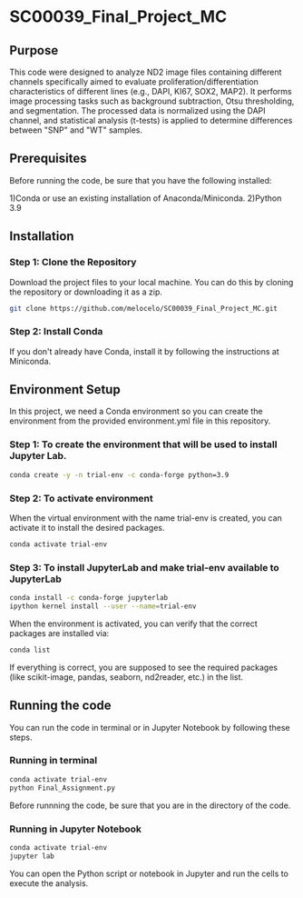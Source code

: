 # SC00039_Final_Project_MC
## Purpose
This code were designed to analyze ND2 image files containing different channels specifically aimed to evaluate proliferation/differentiation characteristics of different lines (e.g., DAPI, KI67, SOX2, MAP2). It performs image processing tasks such as background subtraction, Otsu thresholding, and segmentation. The processed data is normalized using the DAPI channel, and statistical analysis (t-tests) is applied to determine differences between "SNP" and "WT" samples.
## Prerequisites
Before running the code, be sure that you have the following installed:

1)Conda or use an existing installation of Anaconda/Miniconda.
2)Python 3.9

## Installation
### Step 1: Clone the Repository
Download the project files to your local machine. You can do this by cloning the repository or downloading it as a zip.
```bash
git clone https://github.com/melocelo/SC00039_Final_Project_MC.git
```
### Step 2: Install Conda
If you don't already have Conda, install it by following the instructions at Miniconda.
## Environment Setup
In this project, we need a Conda environment so you can create the environment from the provided environment.yml file in this repository.
### Step 1: To create the environment that will be used to install Jupyter Lab.
```bash
conda create -y -n trial-env -c conda-forge python=3.9
```
### Step 2: To activate environment
When the virtual environment with the name trial-env is created, you can activate it to install the desired packages.
```bash
conda activate trial-env
```
### Step 3: To install JupyterLab and make trial-env available to JupyterLab
```bash
conda install -c conda-forge jupyterlab
ipython kernel install --user --name=trial-env
```

When the environment is activated, you can verify that the correct packages are installed via:
```bash
conda list
```
If everything is correct, you are supposed to see the required packages (like scikit-image, pandas, seaborn, nd2reader, etc.) in the list.
## Running the code 
You can run the code in terminal or in Jupyter Notebook by following these steps.
### Running in terminal
```bash
conda activate trial-env
python Final_Assignment.py
```
Before runnning the code, be sure that you are in the directory of the code.
### Running in Jupyter Notebook
```bash
conda activate trial-env
jupyter lab
```
You can open the Python script or notebook in Jupyter and run the cells to execute the analysis.

